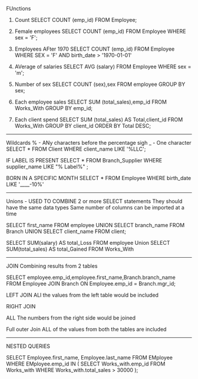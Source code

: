 FUnctions 
1. Count 
SELECT COUNT (emp_id)
FROM Employee;

2. Female employees 
SELECT COUNT (emp_id)
FROM Employee
WHERE sex = 'F';

3. Employees AFter 1970
SELECT COUNT (emp_id)
FROM Employee 
WHERE SEX = 'F' AND birth_date > '1970-01-01'

4. AVerage of salaries 
SELECT AVG (salary)
FROM Employee
WHERE sex = 'm';

5. Number of sex 
SELECT COUNT (sex),sex
FROM employee
GROUP BY sex;

6. Each employee sales 
SELECT SUM (total_sales),emp_id
FROM Works_With
GROUP BY emp_id;

7. Each client spend 
SELECT SUM (total_sales) AS Total,client_id
FROM Works_With
GROUP BY client_id
ORDER BY Total DESC;



__________________________________________________________________________________________________________________

Wildcards 
% -  ANy characters before the percentage sigh
_ - One character
SELECT *
FROM Client
WHERE client_name LIKE '%LLC';

IF LABEL IS PRESENT 
SELECT *
FROM Branch_Supplier
WHERE supplier_name LIKE "% Label%" ;

BORN IN A SPECIFIC MONTH 
SELECT *
FROM Employee 
WHERE birth_date  LIKE '____-10%'

__________________________________________________________________________________________________________________
Unions - USED TO COMBINE 2 or more SELECT statements 
They should have the same data types 
Same number of columns can be imported at a time 

SELECT first_name
FROM employee
UNION
SELECT branch_name
FROM Branch
UNION
SELECT client_name 
FROM client;

SELECT SUM(salary) AS total_Loss
FROM employee 
Union 
SELECT SUM(total_sales) AS total_Gained
FROM Works_With 

__________________________________________________________________________________________________________________
JOIN 
Combining results from 2 tables 

SELECT employee.emp_id,employee.first_name,Branch.branch_name
FROM Employee
JOIN Branch
ON Employee.emp_id = Branch.mgr_id;


LEFT JOIN 
ALl the values from the left table would be included 

RIGHT JOIN 

ALL The numbers from the right side would be joined 

Full outer Join 
ALL of the values from both the tables are included 

__________________________________________________________________________________________________________________

NESTED QUERIES 


SELECT Employee.first_name, Employee.last_name
FROM EMployee 
WHERE EMployee.emp_id IN (
    SELECT Works_with.emp_id
    FROM Works_with 
    WHERE Works_with.total_sales > 30000
);